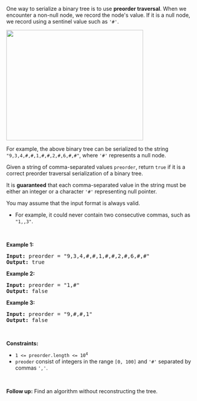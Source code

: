 One way to serialize a binary tree is to use __preorder traversal__. When we encounter a non-null node, we record the node's value. If it is a null node, we record using a sentinel value such as `` '#' ``.

<img alt="" src="https://assets.leetcode.com/uploads/2021/03/12/pre-tree.jpg" style="width: 362px; height: 293px;"/>

For example, the above binary tree can be serialized to the string `` "9,3,4,#,#,1,#,#,2,#,6,#,#" ``, where `` '#' `` represents a null node.

Given a string of comma-separated values `` preorder ``, return `` true `` if it is a correct preorder traversal serialization of a binary tree.

It is __guaranteed__ that each comma-separated value in the string must be either an integer or a character `` '#' `` representing null pointer.

You may assume that the input format is always valid.

*   For example, it could never contain two consecutive commas, such as `` "1,,3" ``.

&nbsp;

__Example 1:__

<pre><strong>Input:</strong> preorder = "9,3,4,#,#,1,#,#,2,#,6,#,#"
<strong>Output:</strong> true
</pre>

__Example 2:__

<pre><strong>Input:</strong> preorder = "1,#"
<strong>Output:</strong> false
</pre>

__Example 3:__

<pre><strong>Input:</strong> preorder = "9,#,#,1"
<strong>Output:</strong> false
</pre>

&nbsp;

__Constraints:__

*   <code>1 &lt;= preorder.length &lt;= 10<sup>4</sup></code>
*   `` preoder `` consist of integers in the range `` [0, 100] `` and `` '#' `` separated by commas `` ',' ``.

&nbsp;

__Follow up:__ Find an algorithm without reconstructing the tree.